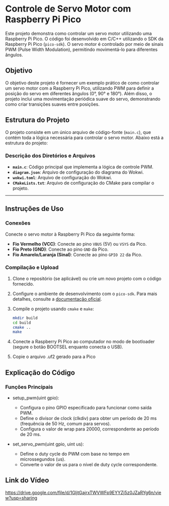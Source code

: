 # Controle de Servo Motor com Raspberry Pi Pico

Este projeto demonstra como controlar um servo motor utilizando uma Raspberry Pi Pico. O código foi desenvolvido em C/C++ utilizando o SDK da Raspberry Pi Pico (`pico-sdk`). O servo motor é controlado por meio de sinais PWM (Pulse Width Modulation), permitindo movimentá-lo para diferentes ângulos.

## Objetivo

O objetivo deste projeto é fornecer um exemplo prático de como controlar um servo motor com a Raspberry Pi Pico, utilizando PWM para definir a posição do servo em diferentes ângulos (0°, 90° e 180°). Além disso, o projeto inclui uma movimentação periódica suave do servo, demonstrando como criar transições suaves entre posições.

## Estrutura do Projeto

O projeto consiste em um único arquivo de código-fonte (`main.c`), que contém toda a lógica necessária para controlar o servo motor. Abaixo está a estrutura do projeto:

### Descrição dos Diretórios e Arquivos

- **`main.c`**: Código principal que implementa a lógica de controle PWM.
- **`diagram.json`**: Arquivo de configuração do diagrama do Wokwi.
-  **`wokwi.toml`**:  Arquivo de configuração do Wokwi.
-  **`CMakeLists.txt`**: Arquivo de configuração do CMake para compilar o projeto.

---

## Instruções de Uso

### Conexões

Conecte o servo motor à Raspberry Pi Pico da seguinte forma:

- **Fio Vermelho (VCC)**: Conecte ao pino `VBUS` (5V) ou `VSYS` da Pico.
- **Fio Preto (GND)**: Conecte ao pino `GND` da Pico.
- **Fio Amarelo/Laranja (Sinal)**: Conecte ao pino `GPIO 22` da Pico.

### Compilação e Upload

1. Clone o repositório (se aplicável) ou crie um novo projeto com o código fornecido.
2. Configure o ambiente de desenvolvimento com o `pico-sdk`. Para mais detalhes, consulte a [documentação oficial](https://datasheets.raspberrypi.com/pico/getting-started-with-pico.pdf).
3. Compile o projeto usando `cmake` e `make`:

   ```bash
   mkdir build
   cd build
   cmake ..
   make

4. Conecte a Raspberry Pi Pico ao computador no modo de bootloader (segure o botão BOOTSEL enquanto conecta o USB).

5. Copie o arquivo .uf2 gerado para a Pico

## Explicação do Código

### Funções Principais

- setup_pwm(uint gpio):
  * Configura o pino GPIO especificado para funcionar como saída PWM.
  * Define o divisor de clock (clkdiv) para obter um período de 20 ms (frequência de 50 Hz, comum para servos).
  * Configura o valor de wrap para 20000, correspondente ao período de 20 ms.

- set_servo_pwm(uint gpio, uint us):
  * Define o duty cycle do PWM com base no tempo em microssegundos (us).
  * Converte o valor de us para o nível de duty cycle correspondente.

## Link do Vídeo

https://drive.google.com/file/d/1GljtGajrxTWVWFp9EYYZj5z0JZaRYg6n/view?usp=sharing

